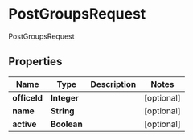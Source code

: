 

# PostGroupsRequest

PostGroupsRequest
## Properties

Name | Type | Description | Notes
------------ | ------------- | ------------- | -------------
**officeId** | **Integer** |  |  [optional]
**name** | **String** |  |  [optional]
**active** | **Boolean** |  |  [optional]



